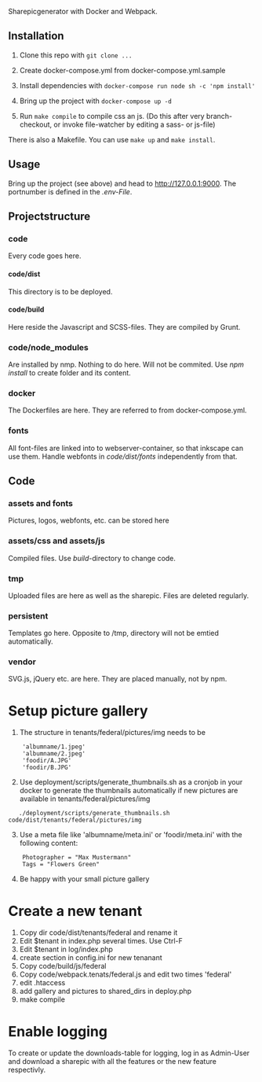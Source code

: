 Sharepicgenerator with Docker and Webpack.

## Installation
 1. Clone this repo with
  ``git clone ...``

 1. Create docker-compose.yml from docker-compose.yml.sample
 
 1. Install dependencies with
  ``docker-compose run node sh -c 'npm install'``

 1. Bring up the project with
 ``docker-compose up -d``
  
 1. Run ```make compile``` to compile css an js. (Do this after very branch-checkout, or invoke file-watcher by editing a sass- or js-file)

There is also a Makefile. You can use ``make up`` and ``make install``.

## Usage
Bring up the project (see above) and head to http://127.0.0.1:9000. The portnumber is defined in the _.env-File_.

## Projectstructure 
### code
Every code goes here.

#### code/dist
This directory is to be deployed.

#### code/build
Here reside the Javascript and SCSS-files. They are compiled by Grunt.

### code/node_modules
Are installed by nmp. Nothing to do here. Will not be commited. Use _npm install_ to create folder and its content.

### docker
The Dockerfiles are here. They are referred to from docker-compose.yml.

### fonts
All font-files are linked into to webserver-container, so that inkscape can use them. Handle webfonts in _code/dist/fonts_ independently from that.

## Code
### assets and fonts
Pictures, logos, webfonts, etc. can be stored here

### assets/css and assets/js
Compiled files. Use _build_-directory to change code.

### tmp
Uploaded files are here as well as the sharepic. Files are deleted regularly.

### persistent
Templates go here. Opposite to /tmp, directory will not be emtied automatically.

### vendor
SVG.js, jQuery etc. are here. They are placed manually, not by npm.

# Setup picture gallery
1. The structure in tenants/federal/pictures/img needs to be 

```
    'albumname/1.jpeg'
    'albumname/2.jpeg'
    'foodir/A.JPG'
    'foodir/B.JPG'

```

2. Use deployment/scripts/generate_thumbnails.sh as a cronjob in your docker to generate the thumbnails automatically if new pictures are available in tenants/federal/pictures/img

```
   ./deployment/scripts/generate_thumbnails.sh code/dist/tenants/federal/pictures/img

```

3. Use a meta file like 'albumname/meta.ini' or 'foodir/meta.ini' with the following content:
```
    Photographer = "Max Mustermann"
    Tags = "Flowers Green"
```

4. Be happy with your small picture gallery

# Create a new tenant
1. Copy dir code/dist/tenants/federal and rename it
2. Edit $tenant in index.php several times. Use Ctrl-F
2. Edit $tenant in log/index.php
2. create section in config.ini for new tenanant
3. Copy code/build/js/federal 
4. Copy code/webpack.tenats/federal.js and edit two times 'federal'
5. edit .htaccess
5. add gallery and pictures to shared_dirs in deploy.php
5. make compile

# Enable logging
To create or update the downloads-table for logging, log in as Admin-User and download
a sharepic with all the features or the new feature respectivly.